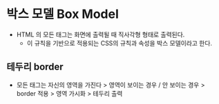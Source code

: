 # 박스 모델 Box Model

- HTML 의 모든 태그는 화면에 출력될 때 직사각형 형태로 출력된다.
	- 이 규칙을 기반으로 적용되는 CSS의 규칙과 속성을 박스 모델이라고 한다.

## 테두리 border
- 모든 태그는 자신의 영역을 가진다 > 영역이 보이는 경우 / 안 보이는 경우 > border 적용 > 영역 가시화 > 테두리 출력 
